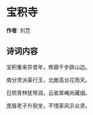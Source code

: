 # 宝积寺

**作者**: 刘芑

## 诗词内容

宝积重来异昔年，修廊千步辟山边。

南分灵派渠行玉，北敞高台花雨天。

日照青林犹带润，云收翠崦尚藏烟。

庞眉老子升猊坐，不惜家风示众贤。

